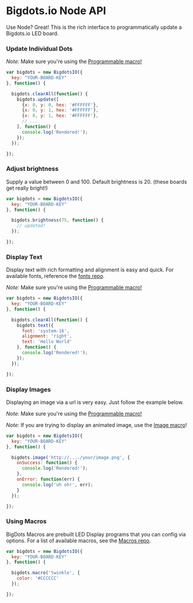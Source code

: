 # Bigdots.io Node API

Use Node? Great! This is the rich interface to programmatically update a Bigdots.io LED board.

### Update Individual Dots

*Note:* Make sure you're using the [Programmable macro!](https://github.com/bigdots-io/macros)

```js
var bigdots = new BigdotsIO({
  key: "YOUR-BOARD-KEY"
}, function() {

  bigdots.clearAll(function() {
    bigdots.update([
      {x: 0, y: 0, hex: '#FFFFFF'},
      {x: 0, y: 1, hex: '#FFFFFF'},
      {x: 0, y: 1, hex: '#FFFFFF'},
      // ...
    ], function() {
      console.log('Rendered!');
    });
  });

});
```

### Adjust brightness

Supply a value between 0 and 100. Default brightness is 20. (these boards get really bright!)

```js
var bigdots = new BigdotsIO({
  key: "YOUR-BOARD-KEY"
}, function() {

  bigdots.brightness(75, function() {
    // updated!
  });

});
```

### Display Text

Display text with rich formatting and alignment is easy and quick. For available fonts, reference the [fonts repo](https://github.com/bigdots-io/fonts).

*Note:* Make sure you're using the [Programmable macro!](https://github.com/bigdots-io/macros)

```js
var bigdots = new BigdotsIO({
  key: "YOUR-BOARD-KEY"
}, function() {

  bigdots.clearAll(function() {
    bigdots.text({
      font: 'system-16',
      alignment: 'right',
      text: 'Hello World'
    }, function() {
      console.log('Rendered!');
    });
  });

});
```

### Display Images

Displaying an image via a url is very easy. Just follow the example below.

*Note:* Make sure you're using the [Programmable macro!](https://github.com/bigdots-io/macros)

*Note:* If you are trying to display an animated image, use the [Image macro](https://github.com/bigdots-io/macros)!

```js
var bigdots = new BigdotsIO({
  key: "YOUR-BOARD-KEY"
}, function() {

  bigdots.image('http://..../your/image.png', {
    onSuccess: function() {
      console.log('Rendered!');
    },
    onError: function(err) {
      console.log('uh oh!', err);
    }
  });

});
```

### Using Macros

BigDots Macros are prebuilt LED Display programs that you can config via options. For a list of available macros, see the [Macros repo](https://github.com/bigdots-io/macros).

```js
var bigdots = new BigdotsIO({
  key: "YOUR-BOARD-KEY"
}, function() {

  bigdots.macro('twinkle', {
    color: '#CCCCCC'
  });

});
```
